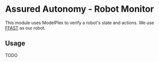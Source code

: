 # Assured Autonomy - Robot Monitor

This module uses ModelPlex to verify a robot's state and actions. We use [FFAST](https://github.com/jsford/FFAST) as our robot.

## Usage

TODO
